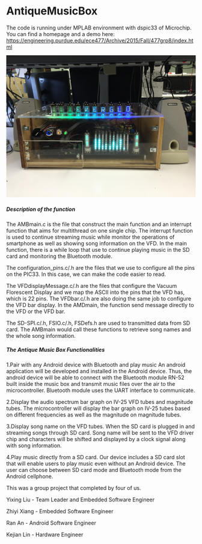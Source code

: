 # AntiqueMusicBox

The code is running under MPLAB environment with dspic33 of Microchip. 
You can find a homepage and a demo here: https://engineering.purdue.edu/ece477/Archive/2015/Fall/477grp8/index.html

![alt tag](https://github.com/victor527/AntiqueMusicBox/blob/master/AMB.jpg)

##### Description of the function

The AMBmain.c is the file that construct the main function and an interrupt function that aims for multithread on one single chip. The interrupt function is used to continue streaming music while monitor the operations of smartphone as well as showing song information on the VFD. In the main function, there is a while loop that use to continue playing music in the SD card and monitoring the Bluetooth module.

The configuration_pins.c/.h are the files that we use to configure all the pins on the PIC33. In this case, we can make the code easier to read.

The VFDdisplayMessage.c/.h are the files that configure the Vacuum Florescent Display and we map the ASCII into the pins that the VFD has, which is 22 pins. The VFDbar.c/.h are also doing the same job to configure the VFD bar display. In the AMDmain, the function send message directly to the VFD or the VFD bar.

The SD-SPI.c/.h, FSIO.c/.h, FSDefs.h are used to transmitted data from SD card. The AMBmain would call these functions to retrieve song names and the whole song information.



##### The Antique Music Box Functionalities

1.Pair with any Android device with Bluetooth and play music 
An android application will be developed and installed in the Android device. Thus, the android device will be able to connect with the Bluetooth module RN-52 built inside the music box and transmit music files over the air to the microcontroller. Bluetooth module uses the UART interface to communicate. 

2.Display the audio spectrum bar graph on IV-25 VFD tubes and magnitude tubes.
The microcontroller will display the bar graph on IV-25 tubes based on different frequencies as well as the magnitude on magnitude tubes.

3.Display song name on the VFD tubes.
When the SD card is plugged in and streaming songs through SD card. Song name will be sent to the VFD driver chip and characters will be shifted and displayed by a clock signal along with song information.

4.Play music directly from a SD card.
Our device includes a SD card slot that will enable users to play music even without an Android device. The user can choose between SD card mode and Bluetooth mode from the Android cellphone.



This was a group project that completed by four of us.

Yixing Liu - Team Leader and Embedded Software Engineer

Zhiyi Xiang - Embedded Software Engineer

Ran An - Android Software Engineer

Kejian Lin - Hardware Engineer